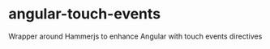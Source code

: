 angular-touch-events
====================

Wrapper around Hammerjs to enhance Angular with touch events directives